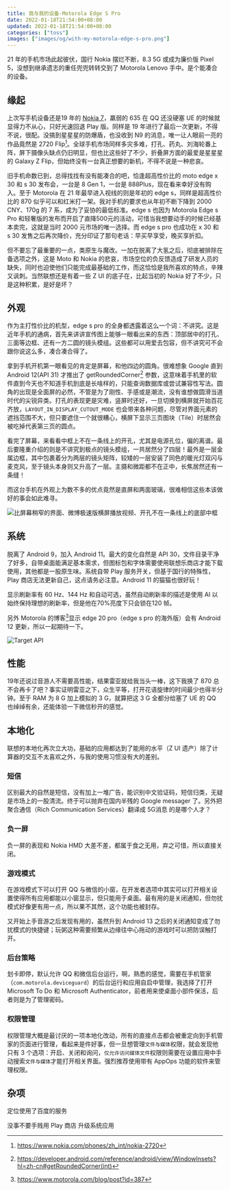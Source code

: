 ```yaml
---
title: 我与我的设备-Motorola Edge S Pro
date: 2022-01-18T21:54:00+08:00
updated: 2022-01-18T21:54:00+08:00
categories: ["toss"]
images: ["images/og/with-my-motorola-edge-s-pro.png"]
---
```


21 年的手机市场此起彼伏，国行 Nokia 摆烂不断，8.3 5G 或成为廉价版 Pixel 5，没想到继承遗志的重任兜兜转转交到了 Motorola Lenovo 手中。<!--more-->是个能凑合的设备。

## 缘起

上次写手机设备还是19 年的 [Nokia 7](../with-my-nokia-7/)，羸弱的 635 在 QQ 还没硬塞 UE 的时候就显得力不从心，只好光速回退 Play 版。同样是 19 年进行了最后一次更新，不得不说，很配。没搞到星星星的防爆盾，也没收到 N9 的消息，唯一让人眼前一亮的作品竟然是 2720 Flip[^1]。全球手机市场同样多灾多难，打孔、药丸、刘海轮番上阵，屏下摄像头缺点仍旧明显，但也比这些好了不少，折叠屏方面的最爱是星星星的 Galaxy Z Flip，但始终没有一台真正想要的新机，不得不说是一种悲哀。

旧手机命数已到，总得找找有没有能凑合的吧，恰逢超高性价比的 moto edge x 30 和 s 30 发布会，一台是 8 Gen 1，一台是 888Plus，现在看来幸好没有购入。至于 Motorola 在 21 年最早进入视线的则是年初的 edge s，同样是超高性价比的 870 似乎可以和红米打一架。我对手机的要求也从年初不断下降到 2000 CNY、170g 的 7 系，成为了妥协的最低标准。edge s 也因为 Motorola Edge s Pro 和轻奢版的发布而开启了直降500元的活动，可惜当我想要动手的时候已经基本卖完，这就是当时 2000 元市场的唯一选择。而 edge s pro 也成功在 x 30 和 s 30 发售之后再次降价，充分印证了那句老话：早买早享受，晚买享折扣。

但不要忘了最重要的一点，类原生与魔改。一加在脱离了大氢之后，彻底被排除在备选项之外，这是 Moto 和 Nokia 的悲哀，市场空位的负反馈造成了研发人员的缺失，同时也迫使他们只能完成最基础的工作，而这恰恰是我所喜欢的特点，辛辣又讽刺。当然联想还是有着一些 Z UI 的底子在，比起当初的 Nokia 好了不少，只是这种积累，是好是坏？

## 外观

作为主打性价比的机型，edge s pro 的全身都透露着这么一个词：不讲究。这是近年手机的通病，首先来讲讲宣传图上能够一眼看出来的东西：顶部居中的打孔、三面等边框、还有一方二圆的镜头模组。这些都可以用爱去包容，但不讲究可不会跟你说这么多，凑合凑合得了。

拿到手机开机第一眼看见的肯定是屏幕，和他四边的圆角。很难想象 Google 直到 Android 12(API 31) 才推出了 getRoundedCorner[^2] 参数，这意味着手机里的软件直到今天也不知道手机到底是长啥样的，只能查询数据库或尝试兼容性写法。圆角的出现是全面屏的必然，不管是为了刚性、手感或是潮流，没有谁想做圆滑当道时代的尖锐异类。打孔的表现更是灾难，竖屏时还好，一旦切换到横屏就开始百花齐放，`LAYOUT_IN_DISPLAY_CUTOUT_MODE` 也会带来各种问题，尽管对界面元素的遮挡范围不大，但只要遮住一个就很糟心，横屏下显示三页图块（Tile）时居然会被吃掉代表第三页的圆点。

看完了屏幕，来看看中框上不在一条线上的开孔，尤其是电源孔位，偏的离谱。最后要隆重介绍的则是不讲究到极点的镜头模组，一共居然分了四层！最外是一层金属边框，其中包裹着分为两层的镜头矩阵，较矮的一层安装了同色的暖光灯双闪与麦克风，至于镜头本身则又升高了一层。主摄和微距都不在正中，长焦居然还有一条缝！

而这台手机在外观上为数不多的优点竟然是直屏和两面玻璃，很难相信这些本该做好的事会如此难寻。

![比屏幕稍窄的界面、微博极速版横屏播放视频、开孔不在一条线上的底部中框](/images/with-my-motorola-edge-s-pro/slim-content-video-play-bottom.webp)

## 系统

脱离了 Android 9，加入 Android 11。最大的变化自然是 API 30，文件目录干净了好多，自带桌面能满足基本需求，但图标包和字体需要使用联想乐商店才能下载使用，其他都是一股原生味。系统自带 Play 服务开关，但基于国行的特殊性，Play 商店无法更新自己，这点请务必注意。Android 11 的猫猫也很好玩！

显示刷新率有 60 Hz、144 Hz 和自动可选，虽然自动刷新率的描述是使用 AI 以始终保持理想的刷新率，但是他在70%亮度下只会锁在120 帧。

另外 Motorola 的博客[^3]显示 edge 20 pro（edge s pro 的海外版）会有 Android 12 更新，所以一起期待一下。

![Target API](/images/with-my-motorola-edge-s-pro/target-api.webp)

## 性能

19年还说过音游人不需要高性能，结果雷亚就给我当头一棒，这下我换了 870 总不会再卡了吧？事实证明雷亚之下，众生平等，打开花语旋律的时间最少也得半分钟。至于 RAM 为 8 G 加上模拟的 3 G，就算把这 3 G 全都分给塞了 UE 的 QQ 也绰绰有余，还能体验一下微信秒开的感觉。

## 本地化

联想的本地化再次立大功，基础的应用都达到了能用的水平（Z UI 遗产）除了计算器的交互不太喜欢之外，与我的使用习惯没有大的差别。

### 短信

区别最大的自然是短信，没有加上一堆广告，能识别中文验证码，短信归类，无疑是市场上的一股清流。终于可以抛弃在国内半残的 Google messager 了。另外把聚合通信（Rich Communication Services）翻译成 5G消息 的是哪个人才？

### 负一屏

负一屏的表现和 Nokia HMD 大差不差，都属于食之无用，弃之可惜，所以直接关闭。

### 游戏模式

在游戏模式下可以打开 QQ 与微信的小窗，在开发者选项中其实可以打开相关设置使得所有应用都能以小窗显示，但只能用于桌面。最有用的是关闭通知，但勿扰模式好像更有用一点，所以果不其然，这个功能也被封存。

又开始上手音游之后发现有用的，虽然升到 Android 13 之后的关闭通知变成了勿扰模式的快捷键；玩粥这种需要频繁从边缘往中心拖动的游戏时可以把防误触打开。

### 后台策略

划卡即停，默认允许 QQ 和微信后台运行，啊，熟悉的感觉，需要在手机管家（`com.motorola.deviceguard`）的后台运行和应用自启中管理，我选择了打开 Microsoft To Do 和 Microsoft Authenticator，前者用来使桌面小部件保活，后者则是为了管理密码。

### 权限管理

权限管理大概是最讨厌的一项本地化改动，所有的直接点击都会被重定向到手机管家的页面进行管理，看起来是件好事，但一旦想管理`文件与媒体`权限，就会发现他只有 3 个选项：开启、关闭和询问，`仅允许访问媒体文件`权限则需要在设置应用中手动搜索`文件与媒体`才能打开相关界面。强烈推荐使用带有 AppOps 功能的软件来管理权限。

## 杂项

定位使用了百度的服务

没事不要手贱用 Play 商店 升级系统应用

[^1]:https://www.nokia.com/phones/zh_int/nokia-2720
[^2]:https://developer.android.com/reference/android/view/WindowInsets?hl=zh-cn#getRoundedCorner(int)
[^3]:https://www.motorola.com/blog/post?id=387
